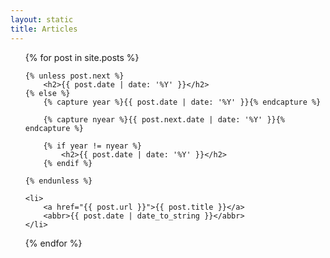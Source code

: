 ```yaml
---
layout: static
title: Articles
---
```

<ul class="posts">
{% for post in site.posts %}

	{% unless post.next %}
		<h2>{{ post.date | date: '%Y' }}</h2>
	{% else %}
		{% capture year %}{{ post.date | date: '%Y' }}{% endcapture %}

		{% capture nyear %}{{ post.next.date | date: '%Y' }}{% endcapture %}

		{% if year != nyear %}
			<h2>{{ post.date | date: '%Y' }}</h2>
		{% endif %}

	{% endunless %}

	<li>
		<a href="{{ post.url }}">{{ post.title }}</a>
		<abbr>{{ post.date | date_to_string }}</abbr>
	</li>

{% endfor %}
</ul>
